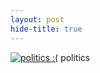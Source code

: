 ```yaml
---
layout: post
hide-title: true
---
```

[![politics :(](https://dl.dropbox.com/u/4255155/blog/600/politics.jpg)](https://dl.dropbox.com/u/4255155/blog/politics.jpg) politics